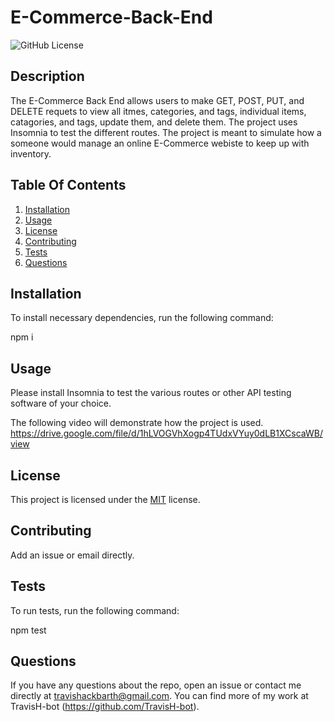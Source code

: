 # E-Commerce-Back-End

![GitHub License](https://img.shields.io/badge/license-MIT-green.svg)

## Description

The E-Commerce Back End allows users to make GET, POST, PUT, and DELETE requets to view all itmes, categories, and tags, individual items, catagories, and tags, update them, and delete them. The project uses Insomnia to test the different routes. The project is meant to simulate how a someone would manage an online E-Commerce webiste to keep up with inventory.

## Table Of Contents

1. [Installation](#installation)
2. [Usage](#usage)
3. [License](#license)
4. [Contributing](#contributing)
5. [Tests](#tests)
6. [Questions](#questions)

## Installation

To install necessary dependencies, run the following command:

npm i

## Usage

Please install Insomnia to test the various routes or other API testing software of your choice.

The following video will demonstrate how the project is used. https://drive.google.com/file/d/1hLVOGVhXogp4TUdxVYuy0dLB1XCscaWB/view

## License

This project is licensed under the [MIT](https://choosealicense.com/licenses/mit/) license.

## Contributing

Add an issue or email directly.

## Tests

To run tests, run the following command:

npm test

## Questions

If you have any questions about the repo, open an issue or contact me directly at travishackbarth@gmail.com. You can find more of my work at TravisH-bot (https://github.com/TravisH-bot).
